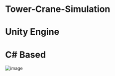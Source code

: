 # Tower-Crane-Simulation
# Unity Engine
# C# Based
![image](https://github.com/WanyingMo/Tower-Crane-Simulation/blob/main/tower_crane_display.gif)
